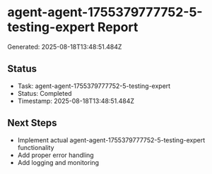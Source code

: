 # agent-agent-1755379777752-5-testing-expert Report

Generated: 2025-08-18T13:48:51.484Z

## Status
- Task: agent-agent-1755379777752-5-testing-expert
- Status: Completed
- Timestamp: 2025-08-18T13:48:51.484Z

## Next Steps
- Implement actual agent-agent-1755379777752-5-testing-expert functionality
- Add proper error handling
- Add logging and monitoring
